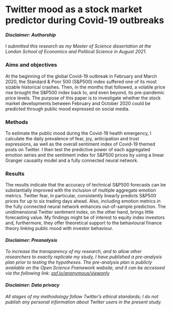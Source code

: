 # Twitter mood as a stock market predictor during Covid-19 outbreaks

#### *Disclaimer: Authorship*
*I submitted this research as my Master of Science dissertation at the London School of Economics and Political Science in August 2021.*

### Aims and objectives

At the beginning of the global Covid-19 outbreak in February and March 2020, the Standard & Poor 500 (S&P500) index suffered one of its most sizable historical crashes. Then, in the months that followed, a volatile price rise brought the S&P500 index back to, and even beyond, its pre-pandemic price levels. The purpose of this paper is to investigate whether the stock market developments between February and October 2020 could be predicted through public mood expressed on social media. 
  
### Methods

To estimate the public mood during the Covid-19 health emergency, I calculate the daily prevalence of fear, joy, anticipation and trust expressions, as well as the overall sentiment index of Covid-19 themed posts on Twitter. I then test the predictive power of each aggregated emotion series and the sentiment index for S&P500 prices by using a linear Granger causality model and a fully connected neural network. 

### Results

The results indicate that the accuracy of technical S&P500 forecasts can be substantially improved with the inclusion of multiple aggregate emotion metrics. Twitter fear, in particular, consistently linearly predicts S&P500 prices for up to six trading days ahead. Also, including emotion metrics in the fully connected neural network enhances out-of-sample prediction. The unidimensional Twitter sentiment index, on the other hand, brings little forecasting value. My findings might be of interest to equity index investors and, furthermore, they offer theoretical support to the behavioural finance theory linking public mood with investor behaviour.

#### *Disclaimer: Preanalysis*
*To increase the transparency of my research, and to allow other researchers to exactly replicate my study, I have published a pre-analysis plan prior to testing the hypotheses. The pre-analysis plan is publicly available on the Open Science Framework website, and it can be accessed via the following link: [osf.io/anonymous/viewonly](https://osf.io/tycf7?view_only=062b256250404122aaa82c5a0b720d75)*

#### *Disclaimer: Data privacy*
*All stages of my methodology follow Twitter’s ethical standards; I do not publish any personal information about Twitter users in the present study.*
